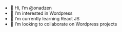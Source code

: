 - 👋 Hi, I’m @onadzen
- 👀 I’m interested in Wordpress
- 🌱 I’m currently learning React JS
- 💞️ I’m looking to collaborate on Wordpress projects

<!---
onadzen/onadzen is a ✨ special ✨ repository because its `README.md` (this file) appears on your GitHub profile.
You can click the Preview link to take a look at your changes.
--->
